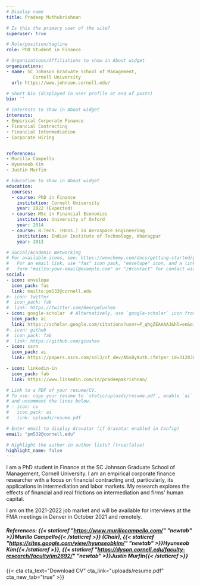 ```yaml
---
# Display name
title: Pradeep Muthukrishnan

# Is this the primary user of the site?
superuser: true

# Role/position/tagline
role: PhD Student in Finance

# Organizations/Affiliations to show in About widget
organizations:
- name: SC Johnson Graduate School of Management,
          Cornell University
  url: https://www.johnson.cornell.edu/

# Short bio (displayed in user profile at end of posts)
bio: ''

# Interests to show in About widget
interests:
- Empirical Corporate Finance
- Financial Contracting
- Financial Intermediation
- Corporate Hiring


references:
- Murillo Campello
- Hyunseob Kim
- Justin Murfin

# Education to show in About widget
education:
  courses:
  - course: PhD in Finance
    institution: Cornell University
    year: 2022 (Expected)
  - course: MSc in Financial Economics
    institution: University of Oxford
    year: 2014
  - course: B.Tech. (Hons.) in Aerospace Engineering
    institution: Indian Institute of Technology, Kharagpur
    year: 2013

# Social/Academic Networking
# For available icons, see: https://wowchemy.com/docs/getting-started/page-builder/#icons
#   For an email link, use "fas" icon pack, "envelope" icon, and a link in the
#   form "mailto:your-email@example.com" or "/#contact" for contact widget.
social:
- icon: envelope
  icon_pack: fas
  link: mailto:pm532@cornell.edu
#- icon: twitter
#  icon_pack: fab
#  link: https://twitter.com/GeorgeCushen
- icon: google-scholar  # Alternatively, use `google-scholar` icon from `ai` icon pack
  icon_pack: ai
  link: https://scholar.google.com/citations?user=P_qhgZEAAAAJ&hl=en&oi=ao
#- icon: github
#  icon_pack: fab
#  link: https://github.com/gcushen
- icon: ssrn
  icon_pack: ai
  link: https://papers.ssrn.com/sol3/cf_dev/AbsByAuth.cfm?per_id=3128309

- icon: linkedin-in
  icon_pack: fab
  link: https://www.linkedin.com/in/pradeepmkrishnan/

# Link to a PDF of your resume/CV.
# To use: copy your resume to `static/uploads/resume.pdf`, enable `ai` icons in `params.toml`, 
# and uncomment the lines below.
# - icon: cv
#   icon_pack: ai
#   link: uploads/resume.pdf

# Enter email to display Gravatar (if Gravatar enabled in Config)
email: "pm532@cornell.edu"

# Highlight the author in author lists? (true/false)
highlight_name: false
---
```


I am a PhD student in Finance at the SC Johnson Graduate School of Management, Cornell University.  I am an empirical corporate finance researcher with a focus on financial contracting and, particularly, its applications in intermediation and labor markets. My research explores the effects of financial and real frictions on intermediation and firms' human capital. 

I am on the 2021-2022 job market and will be available for interviews at the FMA meetings in Denver in October 2021 and remotely. 

##### References: {{< staticref "https://www.murillocampello.com/" "newtab" >}}Murillo Campello{{< /staticref >}} (Chair), {{< staticref "https://sites.google.com/view/hyunseobkim/" "newtab" >}}Hyunseob Kim{{< /staticref >}}, {{< staticref "https://dyson.cornell.edu/faculty-research/faculty/jm2692/" "newtab" >}}Justin Murfin{{< /staticref >}}
{{< cta cta_text="Download CV" cta_link="uploads/resume.pdf" cta_new_tab="true" >}}




<!-- {{< icon name="download" pack="fas" >}} Download my {{< staticref "uploads/demo_resume.pdf" "newtab" >}}resumé{{< /staticref >}}. -->

